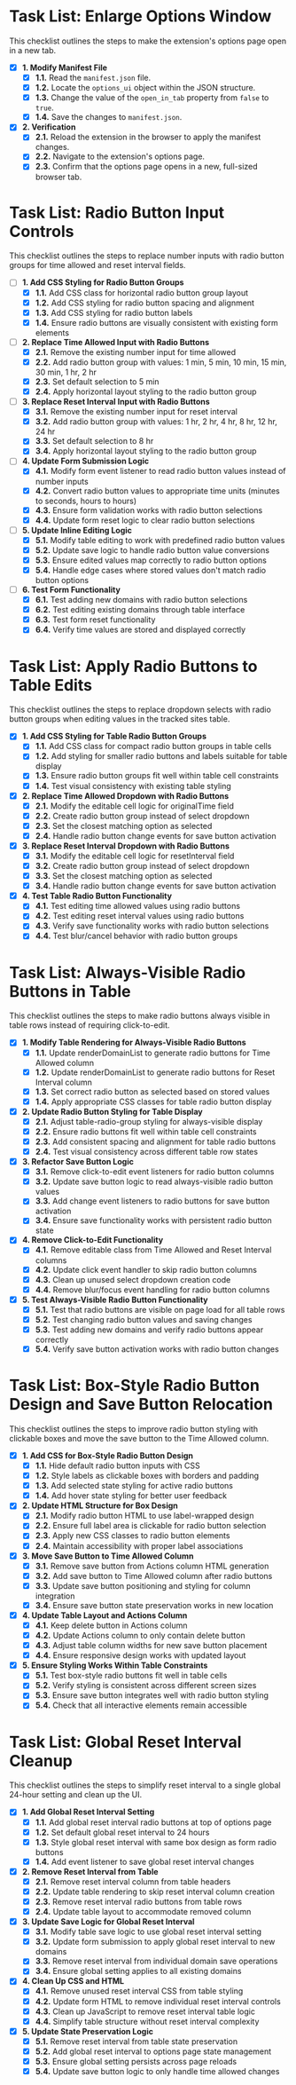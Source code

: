 # Task List: Enlarge Options Window

This checklist outlines the steps to make the extension's options page open in a new tab.

- [x] **1. Modify Manifest File**
  - [x] **1.1.** Read the `manifest.json` file.
  - [x] **1.2.** Locate the `options_ui` object within the JSON structure.
  - [x] **1.3.** Change the value of the `open_in_tab` property from `false` to `true`.
  - [x] **1.4.** Save the changes to `manifest.json`.

- [x] **2. Verification**
  - [x] **2.1.** Reload the extension in the browser to apply the manifest changes.
  - [x] **2.2.** Navigate to the extension's options page.
  - [x] **2.3.** Confirm that the options page opens in a new, full-sized browser tab.

# Task List: Radio Button Input Controls

This checklist outlines the steps to replace number inputs with radio button groups for time allowed and reset interval fields.

- [ ] **1. Add CSS Styling for Radio Button Groups**
  - [x] **1.1.** Add CSS class for horizontal radio button group layout
  - [x] **1.2.** Add CSS styling for radio button spacing and alignment
  - [x] **1.3.** Add CSS styling for radio button labels
  - [x] **1.4.** Ensure radio buttons are visually consistent with existing form elements

- [ ] **2. Replace Time Allowed Input with Radio Buttons**
  - [x] **2.1.** Remove the existing number input for time allowed
  - [x] **2.2.** Add radio button group with values: 1 min, 5 min, 10 min, 15 min, 30 min, 1 hr, 2 hr
  - [x] **2.3.** Set default selection to 5 min
  - [x] **2.4.** Apply horizontal layout styling to the radio button group

- [ ] **3. Replace Reset Interval Input with Radio Buttons**
  - [x] **3.1.** Remove the existing number input for reset interval
  - [x] **3.2.** Add radio button group with values: 1 hr, 2 hr, 4 hr, 8 hr, 12 hr, 24 hr
  - [x] **3.3.** Set default selection to 8 hr
  - [x] **3.4.** Apply horizontal layout styling to the radio button group

- [ ] **4. Update Form Submission Logic**
  - [x] **4.1.** Modify form event listener to read radio button values instead of number inputs
  - [x] **4.2.** Convert radio button values to appropriate time units (minutes to seconds, hours to hours)
  - [x] **4.3.** Ensure form validation works with radio button selections
  - [x] **4.4.** Update form reset logic to clear radio button selections

- [ ] **5. Update Inline Editing Logic**
  - [x] **5.1.** Modify table editing to work with predefined radio button values
  - [x] **5.2.** Update save logic to handle radio button value conversions
  - [x] **5.3.** Ensure edited values map correctly to radio button options
  - [x] **5.4.** Handle edge cases where stored values don't match radio button options

- [ ] **6. Test Form Functionality**
  - [x] **6.1.** Test adding new domains with radio button selections
  - [x] **6.2.** Test editing existing domains through table interface
  - [x] **6.3.** Test form reset functionality
  - [x] **6.4.** Verify time values are stored and displayed correctly

# Task List: Apply Radio Buttons to Table Edits

This checklist outlines the steps to replace dropdown selects with radio button groups when editing values in the tracked sites table.

- [x] **1. Add CSS Styling for Table Radio Button Groups**
  - [x] **1.1.** Add CSS class for compact radio button groups in table cells
  - [x] **1.2.** Add styling for smaller radio buttons and labels suitable for table display
  - [x] **1.3.** Ensure radio button groups fit well within table cell constraints
  - [x] **1.4.** Test visual consistency with existing table styling

- [x] **2. Replace Time Allowed Dropdown with Radio Buttons**
  - [x] **2.1.** Modify the editable cell logic for originalTime field
  - [x] **2.2.** Create radio button group instead of select dropdown
  - [x] **2.3.** Set the closest matching option as selected
  - [x] **2.4.** Handle radio button change events for save button activation

- [x] **3. Replace Reset Interval Dropdown with Radio Buttons**
  - [x] **3.1.** Modify the editable cell logic for resetInterval field
  - [x] **3.2.** Create radio button group instead of select dropdown
  - [x] **3.3.** Set the closest matching option as selected
  - [x] **3.4.** Handle radio button change events for save button activation

- [x] **4. Test Table Radio Button Functionality**
  - [x] **4.1.** Test editing time allowed values using radio buttons
  - [x] **4.2.** Test editing reset interval values using radio buttons
  - [x] **4.3.** Verify save functionality works with radio button selections
  - [x] **4.4.** Test blur/cancel behavior with radio button groups

# Task List: Always-Visible Radio Buttons in Table

This checklist outlines the steps to make radio buttons always visible in table rows instead of requiring click-to-edit.

- [x] **1. Modify Table Rendering for Always-Visible Radio Buttons**
  - [x] **1.1.** Update renderDomainList to generate radio buttons for Time Allowed column
  - [x] **1.2.** Update renderDomainList to generate radio buttons for Reset Interval column
  - [x] **1.3.** Set correct radio button as selected based on stored values
  - [x] **1.4.** Apply appropriate CSS classes for table radio button display

- [x] **2. Update Radio Button Styling for Table Display**
  - [x] **2.1.** Adjust table-radio-group styling for always-visible display
  - [x] **2.2.** Ensure radio buttons fit well within table cell constraints
  - [x] **2.3.** Add consistent spacing and alignment for table radio buttons
  - [x] **2.4.** Test visual consistency across different table row states

- [x] **3. Refactor Save Button Logic**
  - [x] **3.1.** Remove click-to-edit event listeners for radio button columns
  - [x] **3.2.** Update save button logic to read always-visible radio button values
  - [x] **3.3.** Add change event listeners to radio buttons for save button activation
  - [x] **3.4.** Ensure save functionality works with persistent radio button state

- [x] **4. Remove Click-to-Edit Functionality**
  - [x] **4.1.** Remove editable class from Time Allowed and Reset Interval columns
  - [x] **4.2.** Update click event handler to skip radio button columns
  - [x] **4.3.** Clean up unused select dropdown creation code
  - [x] **4.4.** Remove blur/focus event handling for radio button columns

- [x] **5. Test Always-Visible Radio Button Functionality**
  - [x] **5.1.** Test that radio buttons are visible on page load for all table rows
  - [x] **5.2.** Test changing radio button values and saving changes
  - [x] **5.3.** Test adding new domains and verify radio buttons appear correctly
  - [x] **5.4.** Verify save button activation works with radio button changes

# Task List: Box-Style Radio Button Design and Save Button Relocation

This checklist outlines the steps to improve radio button styling with clickable boxes and move the save button to the Time Allowed column.

- [x] **1. Add CSS for Box-Style Radio Button Design**
  - [x] **1.1.** Hide default radio button inputs with CSS
  - [x] **1.2.** Style labels as clickable boxes with borders and padding
  - [x] **1.3.** Add selected state styling for active radio buttons
  - [x] **1.4.** Add hover state styling for better user feedback

- [x] **2. Update HTML Structure for Box Design**
  - [x] **2.1.** Modify radio button HTML to use label-wrapped design
  - [x] **2.2.** Ensure full label area is clickable for radio button selection
  - [x] **2.3.** Apply new CSS classes to radio button elements
  - [x] **2.4.** Maintain accessibility with proper label associations

- [x] **3. Move Save Button to Time Allowed Column**
  - [x] **3.1.** Remove save button from Actions column HTML generation
  - [x] **3.2.** Add save button to Time Allowed column after radio buttons
  - [x] **3.3.** Update save button positioning and styling for column integration
  - [x] **3.4.** Ensure save button state preservation works in new location

- [x] **4. Update Table Layout and Actions Column**
  - [x] **4.1.** Keep delete button in Actions column
  - [x] **4.2.** Update Actions column to only contain delete button
  - [x] **4.3.** Adjust table column widths for new save button placement
  - [x] **4.4.** Ensure responsive design works with updated layout

- [x] **5. Ensure Styling Works Within Table Constraints**
  - [x] **5.1.** Test box-style radio buttons fit well in table cells
  - [x] **5.2.** Verify styling is consistent across different screen sizes
  - [x] **5.3.** Ensure save button integrates well with radio button styling
  - [x] **5.4.** Check that all interactive elements remain accessible

# Task List: Global Reset Interval Cleanup

This checklist outlines the steps to simplify reset interval to a single global 24-hour setting and clean up the UI.

- [x] **1. Add Global Reset Interval Setting**
  - [x] **1.1.** Add global reset interval radio buttons at top of options page
  - [x] **1.2.** Set default global reset interval to 24 hours
  - [x] **1.3.** Style global reset interval with same box design as form radio buttons
  - [x] **1.4.** Add event listener to save global reset interval changes

- [x] **2. Remove Reset Interval from Table**
  - [x] **2.1.** Remove reset interval column from table headers
  - [x] **2.2.** Update table rendering to skip reset interval column creation
  - [x] **2.3.** Remove reset interval radio buttons from table rows
  - [x] **2.4.** Update table layout to accommodate removed column

- [x] **3. Update Save Logic for Global Reset Interval**
  - [x] **3.1.** Modify table save logic to use global reset interval setting
  - [x] **3.2.** Update form submission to apply global reset interval to new domains
  - [x] **3.3.** Remove reset interval from individual domain save operations
  - [x] **3.4.** Ensure global setting applies to all existing domains

- [x] **4. Clean Up CSS and HTML**
  - [x] **4.1.** Remove unused reset interval CSS from table styling
  - [x] **4.2.** Update form HTML to remove individual reset interval controls
  - [x] **4.3.** Clean up JavaScript to remove reset interval table logic
  - [x] **4.4.** Simplify table structure without reset interval complexity

- [x] **5. Update State Preservation Logic**
  - [x] **5.1.** Remove reset interval from table state preservation
  - [x] **5.2.** Add global reset interval to options page state management
  - [x] **5.3.** Ensure global setting persists across page reloads
  - [x] **5.4.** Update save button logic to only handle time allowed changes
